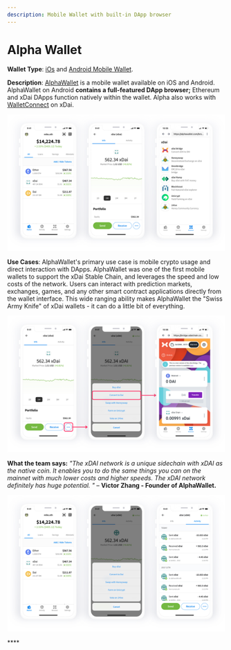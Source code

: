 ```yaml
---
description: Mobile Wallet with built-in DApp browser
---
```


# Alpha Wallet

**Wallet Type**: [iOs](https://apple.co/2OQRS7c) and [Android Mobile Wallet](https://play.google.com/store/apps/details?id=io.stormbird.wallet&hl=en_SG).

**Description**: [AlphaWallet](https://alphawallet.com/) is a mobile wallet available on iOS and Android. AlphaWallet on Android ****contains a full-featured DApp browser**;** Ethereum and xDai DApps function natively within the wallet. Alpha also works with [WalletConnect](https://walletconnect.org/) on xDai.

![Alpha on Android](../../../.gitbook/assets/alpha1.jpg)

**Use Cases**: AlphaWallet's primary use case is mobile crypto usage and direct interaction with DApps. AlphaWallet was one of the first mobile wallets to support the xDai Stable Chain, and leverages the speed and low costs of the network. Users can interact with prediction markets, exchanges, games, and any other smart contract applications directly from the wallet interface. This wide ranging ability makes AlphaWallet the "Swiss Army Knife" of xDai wallets - it can do a little bit of everything.

![Native access to the Dai - xDai Bridge](../../../.gitbook/assets/alphap2.jpg)

**What the team says:** _"The xDAI network is a unique sidechain with xDAI as the native coin. It enables you to do the same things you can on the mainnet with much lower costs and higher speeds. The xDAI network definitely has huge potential. "_ – **Victor Zhang - Founder of AlphaWallet.**

![](../../../.gitbook/assets/alpha-xdai.jpg)

\*\*\*\*

